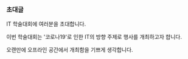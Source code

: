 ### 초대글

IT 학술대회에 여러분을 초대합니다.

이번 학술대회는 '코로나19'로 인한 IT의 방향 주제로 행사를 개최하고자 햡니다.

오랜만에 오프라인 공간에서 개최함을 기쁘게 생각합니다.
